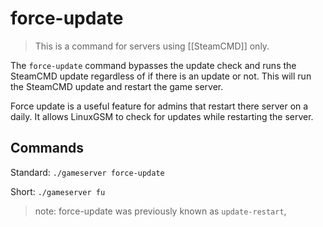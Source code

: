 # force-update

> This is a command for servers using \[\[SteamCMD\]\] only.

The `force-update` command bypasses the update check and runs the SteamCMD update regardless of if there is an update or not. This will run the SteamCMD update and restart the game server.

Force update is a useful feature for admins that restart there server on a daily. It allows LinuxGSM to check for updates while restarting the server.

## Commands

Standard: `./gameserver force-update`

Short: `./gameserver fu`

> note: force-update was previously known as `update-restart`,

